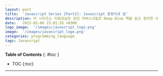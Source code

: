 ```yaml
---
layout: post
title:  'Javascript Series [Part3]: Javascript 표현식과 문'
description: 이 시리즈는 이웅모님의 모던 자바스크립트 Deep Dive 책을 읽고 정리한 내용입니다.
date:   2022-02-06 15:01:35 +0300
logo_image:  '/images/javascript_logo.png'
image:  '/images/javascript_logo.png'
categories: programming_language
tags: Javascript
---
```


**Table of Contents**
{: #toc }
*  TOC
{:toc}

---



